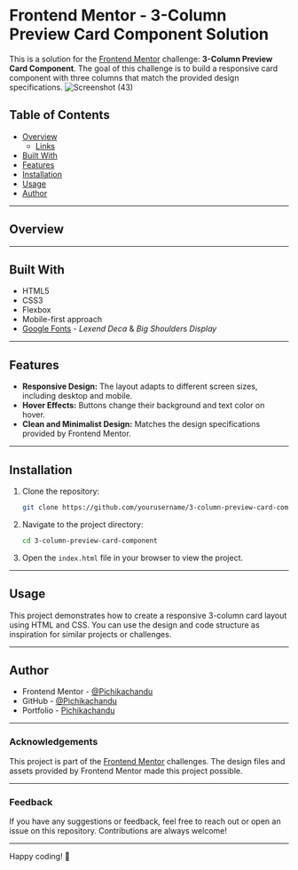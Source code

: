 # Frontend Mentor - 3-Column Preview Card Component Solution

This is a solution for the [Frontend Mentor](https://www.frontendmentor.io) challenge: **3-Column Preview Card Component**. The goal of this challenge is to build a responsive card component with three columns that match the provided design specifications.
![Screenshot (43)](https://github.com/user-attachments/assets/1a9ac739-bda6-4dd8-83f7-e5e51dfeec48)

## Table of Contents
- [Overview](#overview)
  - [Links](#links)
- [Built With](#built-with)
- [Features](#features)
- [Installation](#installation)
- [Usage](#usage)
- [Author](#author)

---

## Overview
---

## Built With
- HTML5
- CSS3
- Flexbox
- Mobile-first approach
- [Google Fonts](https://fonts.google.com) - *Lexend Deca* & *Big Shoulders Display*

---

## Features
- **Responsive Design:** The layout adapts to different screen sizes, including desktop and mobile.
- **Hover Effects:** Buttons change their background and text color on hover.
- **Clean and Minimalist Design:** Matches the design specifications provided by Frontend Mentor.

---

## Installation
1. Clone the repository:
   ```bash
   git clone https://github.com/yourusername/3-column-preview-card-component.git
   ```
2. Navigate to the project directory:
   ```bash
   cd 3-column-preview-card-component
   ```
3. Open the `index.html` file in your browser to view the project.

---

## Usage
This project demonstrates how to create a responsive 3-column card layout using HTML and CSS. You can use the design and code structure as inspiration for similar projects or challenges.

---

## Author
- Frontend Mentor - [@Pichikachandu](https://www.frontendmentor.io/profile/Pichikachandu)
- GitHub - [@Pichikachandu](https://github.com/Pichikachandu)
- Portfolio - [Pichikachandu]([https://your-portfolio-link.com](https://pichikachandu.netlify.app/))

---

### Acknowledgements
This project is part of the [Frontend Mentor](https://www.frontendmentor.io) challenges. The design files and assets provided by Frontend Mentor made this project possible.

---

### Feedback
If you have any suggestions or feedback, feel free to reach out or open an issue on this repository. Contributions are always welcome!

---

Happy coding! 🚀
